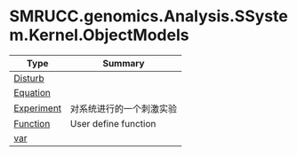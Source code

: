 ﻿
# SMRUCC.genomics.Analysis.SSystem.Kernel.ObjectModels

|Type|Summary|
|----|-------|
|[Disturb](./Disturb.md)||
|[Equation](./Equation.md)||
|[Experiment](./Experiment.md)|对系统进行的一个刺激实验|
|[Function](./Function.md)|User define function|
|[var](./var.md)||

